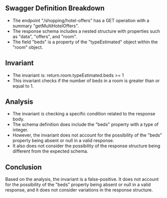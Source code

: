 ## Swagger Definition Breakdown
- The endpoint "/shopping/hotel-offers" has a GET operation with a summary "getMultiHotelOffers".
- The response schema includes a nested structure with properties such as "data", "offers", and "room".
- The field "beds" is a property of the "typeEstimated" object within the "room" object.

## Invariant
- The invariant is: return.room.typeEstimated.beds >= 1
- This invariant checks if the number of beds in a room is greater than or equal to 1.

## Analysis
- The invariant is checking a specific condition related to the response body.
- The schema definition does include the "beds" property with a type of integer.
- However, the invariant does not account for the possibility of the "beds" property being absent or null in a valid response.
- It also does not consider the possibility of the response structure being different from the expected schema.

## Conclusion
Based on the analysis, the invariant is a false-positive. It does not account for the possibility of the "beds" property being absent or null in a valid response, and it does not consider variations in the response structure.
